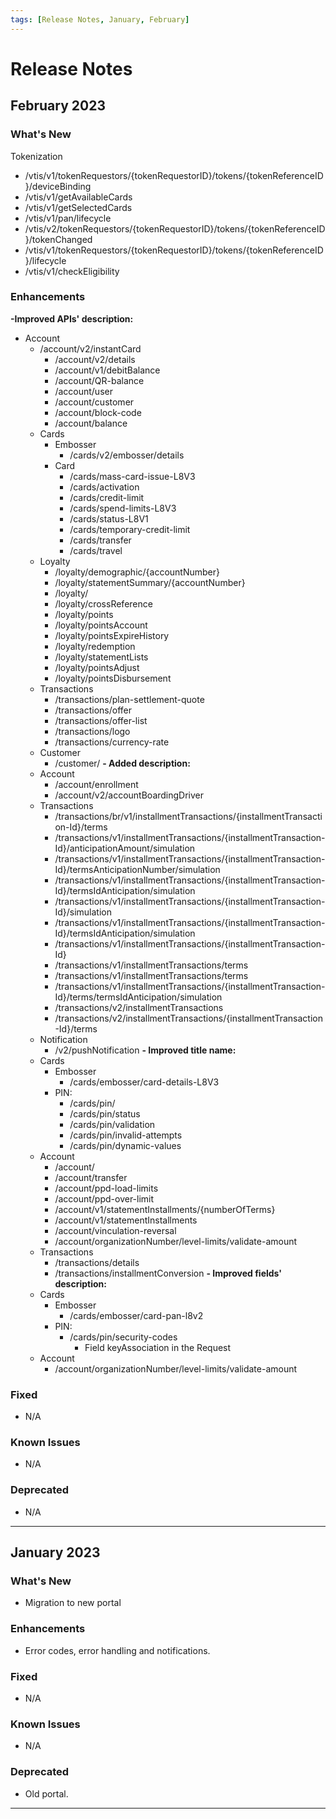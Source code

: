 ```yaml
---
tags: [Release Notes, January, February]
---
```


# Release Notes

## February 2023

### What's New

Tokenization

- /vtis/v1/tokenRequestors/{tokenRequestorID}/tokens/{tokenReferenceID}/deviceBinding
- /vtis/v1/getAvailableCards
- /vtis/v1/getSelectedCards
- /vtis/v1/pan/lifecycle
- /vtis/v2/tokenRequestors/{tokenRequestorID}/tokens/{tokenReferenceID}/tokenChanged
- /vtis/v1/tokenRequestors/{tokenRequestorID}/tokens/{tokenReferenceID}/lifecycle
- /vtis/v1/checkEligibility

### Enhancements

**-Improved APIs' description:**
  - Account 
	  - /account/v2/instantCard
		- /account/v2/details
		- /account/v1/debitBalance
		- /account/QR-balance
		- /account/user
		- /account/customer
		- /account/block-code
		- /account/balance
	- Cards 
		- Embosser 
			- /cards/v2/embosser/details
		- Card 
			- /cards/mass-card-issue-L8V3
			- /cards/activation
			- /cards/credit-limit
			- /cards/spend-limits-L8V3
			- /cards/status-L8V1
			- /cards/temporary-credit-limit
			- /cards/transfer
			- /cards/travel
	- Loyalty 
		- /loyalty/demographic/{accountNumber}
		- /loyalty/statementSummary/{accountNumber}
		- /loyalty/
		- /loyalty/crossReference
		- /loyalty/points
		- /loyalty/pointsAccount
		- /loyalty/pointsExpireHistory
		- /loyalty/redemption
		- /loyalty/statementLists
		- /loyalty/pointsAdjust
		- /loyalty/pointsDisbursement
	- Transactions 
		- /transactions/plan-settlement-quote
		- /transactions/offer                                                           
		- /transactions/offer-list
		- /transactions/logo
		- /transactions/currency-rate
	- Customer 
		- /customer/
**- Added description:**
	- Account 
		- /account/enrollment
		- /account/v2/accountBoardingDriver
	- Transactions 
		- /transactions/br/v1/installmentTransactions/{installmentTransaction-Id}/terms
		- /transactions/v1/installmentTransactions/{installmentTransaction-Id}/anticipationAmount/simulation
		- /transactions/v1/installmentTransactions/{installmentTransaction-Id}/termsAnticipationNumber/simulation
		- /transactions/v1/installmentTransactions/{installmentTransaction-Id}/termsIdAnticipation/simulation
		- /transactions/v1/installmentTransactions/{installmentTransaction-Id}/simulation
		- /transactions/v1/installmentTransactions/{installmentTransaction-Id}/termsIdAnticipation/simulation
		- /transactions/v1/installmentTransactions/{installmentTransaction-Id}
		- /transactions/v1/installmentTransactions/terms
		- /transactions/v1/installmentTransactions/terms
		- /transactions/v1/installmentTransactions/{installmentTransaction-Id}/terms/termsIdAnticipation/simulation
		- /transactions/v2/installmentTransactions
		- /transactions/v2/installmentTransactions/{installmentTransaction-Id}/terms
	- Notification 
		- /v2/pushNotification
**- Improved title name:**
	- Cards 
		- Embosser 
			- /cards/embosser/card-details-L8V3
		- PIN:
			- /cards/pin/
			- /cards/pin/status
			- /cards/pin/validation
			- /cards/pin/invalid-attempts
			- /cards/pin/dynamic-values
	- Account 
		- /account/
		- /account/transfer
		- /account/ppd-load-limits
		- /account/ppd-over-limit
		- /account/v1/statementInstallments/{numberOfTerms}
		- /account/v1/statementInstallments
		- /account/vinculation-reversal
		- /account/organizationNumber/level-limits/validate-amount
	- Transactions 
		- /transactions/details
		- /transactions/installmentConversion
**- Improved fields' description:**
	- Cards 
		- Embosser 
			- /cards/embosser/card-pan-l8v2
		- PIN:
			- /cards/pin/security-codes 
				- Field keyAssociation in the Request
	- Account 
		- /account/organizationNumber/level-limits/validate-amount

### Fixed

- N/A

### Known Issues

- N/A

### Deprecated

- N/A

---

## January 2023

### What's New

- Migration to new portal

### Enhancements

- Error codes, error handling and notifications.

### Fixed

- N/A

### Known Issues

- N/A

### Deprecated

- Old portal.

---
